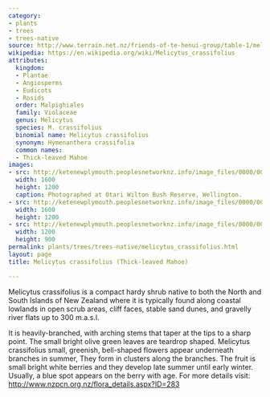 ```yaml
---
category:
- plants
- trees
- trees-native
source: http://www.terrain.net.nz/friends-of-te-henui-group/table-1/melicytus-crassifolius-thick-leaved-mahoe.html
wikipedia: https://en.wikipedia.org/wiki/Melicytus_crassifolius
attributes:
  kingdom:
  - Plantae
  - Angiosperms
  - Eudicots
  - Rosids
  order: Malpighiales
  family: Violaceae
  genus: Melicytus
  species: M. crassifolius
  binomial name: Melicytus crassifolius
  synonym: Hymenanthera crassifolia
  common names:
  - Thick-leaved Mahoe
images:
- src: http://ketenewplymouth.peoplesnetworknz.info/image_files/0000/0008/1608/Melicytus_crassifolius__Thick-leaved_Mahoe_.JPG
  width: 1600
  height: 1200
  caption: Photographed at Otari Wilton Bush Reserve, Wellington.
- src: http://ketenewplymouth.peoplesnetworknz.info/image_files/0000/0008/1613/Melicytus_crassifolius__Thick-leaved_Mahoe_-001.JPG
  width: 1600
  height: 1200
- src: http://ketenewplymouth.peoplesnetworknz.info/image_files/0000/0008/1618/Melicytus_crassifolius__Thick-leaved_Mahoe_-002.JPG
  width: 1200
  height: 900
permalink: plants/trees/trees-native/melicytus_crassifolius.html
layout: page
title: Melicytus crassifolius (Thick-leaved Mahoe)

---
```

Melicytus crassifolius is a compact hardy shrub native to both the North and South Islands of New Zealand where it is typically found along coastal lowlands in open scrub areas, cliff faces, stable sand dunes, and gravelly river flats up to 300 m.a.s.l.

It is heavily-branched, with arching stems that taper at the tips to a sharp point. The small bright olive green leaves are teardrop shaped.
Melicytus crassifolius small, greenish, bell-shaped flowers appear underneath branches in summer, They form in clusters along the branches. The fruit is small bright white berries and they develop late summer until early winter. Usually, a blue spot appears on the berry with age.
For more details visit: <a href="http://www.nzpcn.org.nz/flora_details.aspx?ID=283" target="_blank">http://www.nzpcn.org.nz/flora_details.aspx?ID=283</a>
